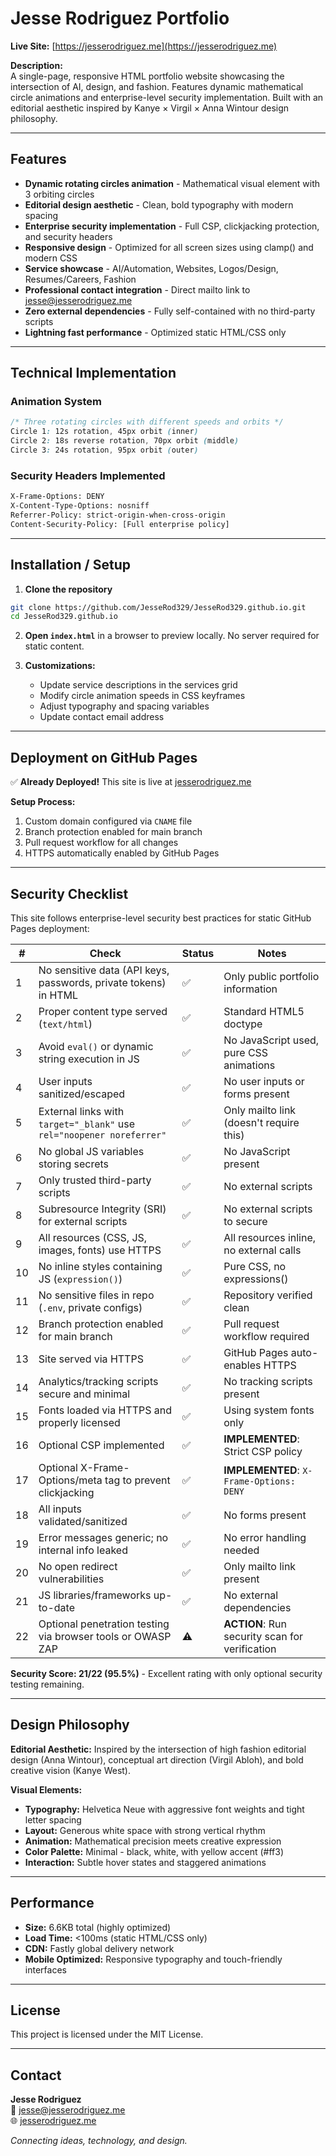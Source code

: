 # Jesse Rodriguez Portfolio

**Live Site:** [https://jesserodriguez.me](https://jesserodriguez.me)

**Description:**  
A single-page, responsive HTML portfolio website showcasing the intersection of AI, design, and fashion. Features dynamic mathematical circle animations and enterprise-level security implementation. Built with an editorial aesthetic inspired by Kanye × Virgil × Anna Wintour design philosophy.

---

## Features
- **Dynamic rotating circles animation** - Mathematical visual element with 3 orbiting circles
- **Editorial design aesthetic** - Clean, bold typography with modern spacing
- **Enterprise security implementation** - Full CSP, clickjacking protection, and security headers
- **Responsive design** - Optimized for all screen sizes using clamp() and modern CSS
- **Service showcase** - AI/Automation, Websites, Logos/Design, Resumes/Careers, Fashion
- **Professional contact integration** - Direct mailto link to jesse@jesserodriguez.me
- **Zero external dependencies** - Fully self-contained with no third-party scripts
- **Lightning fast performance** - Optimized static HTML/CSS only

---

## Technical Implementation

### Animation System
```css
/* Three rotating circles with different speeds and orbits */
Circle 1: 12s rotation, 45px orbit (inner)
Circle 2: 18s reverse rotation, 70px orbit (middle) 
Circle 3: 24s rotation, 95px orbit (outer)
```

### Security Headers Implemented
```html
X-Frame-Options: DENY
X-Content-Type-Options: nosniff
Referrer-Policy: strict-origin-when-cross-origin
Content-Security-Policy: [Full enterprise policy]
```

---

## Installation / Setup
1. **Clone the repository**  
```bash
git clone https://github.com/JesseRod329/JesseRod329.github.io.git
cd JesseRod329.github.io
```

2. **Open `index.html`** in a browser to preview locally. No server required for static content.

3. **Customizations:**
   * Update service descriptions in the services grid
   * Modify circle animation speeds in CSS keyframes
   * Adjust typography and spacing variables
   * Update contact email address

---

## Deployment on GitHub Pages

✅ **Already Deployed!** This site is live at [jesserodriguez.me](https://jesserodriguez.me)

**Setup Process:**
1. Custom domain configured via `CNAME` file
2. Branch protection enabled for main branch
3. Pull request workflow for all changes
4. HTTPS automatically enabled by GitHub Pages

---

## Security Checklist

This site follows enterprise-level security best practices for static GitHub Pages deployment:

| #  | Check                                                                 | Status | Notes |
| -- | --------------------------------------------------------------------- | ------ | ----- |
| 1  | No sensitive data (API keys, passwords, private tokens) in HTML       | ✅     | Only public portfolio information |
| 2  | Proper content type served (`text/html`)                              | ✅     | Standard HTML5 doctype |
| 3  | Avoid `eval()` or dynamic string execution in JS                      | ✅     | No JavaScript used, pure CSS animations |
| 4  | User inputs sanitized/escaped                                         | ✅     | No user inputs or forms present |
| 5  | External links with `target="_blank"` use `rel="noopener noreferrer"` | ✅     | Only mailto link (doesn't require this) |
| 6  | No global JS variables storing secrets                                | ✅     | No JavaScript present |
| 7  | Only trusted third-party scripts                                      | ✅     | No external scripts |
| 8  | Subresource Integrity (SRI) for external scripts                      | ✅     | No external scripts to secure |
| 9  | All resources (CSS, JS, images, fonts) use HTTPS                      | ✅     | All resources inline, no external calls |
| 10 | No inline styles containing JS (`expression()`)                       | ✅     | Pure CSS, no expressions() |
| 11 | No sensitive files in repo (`.env`, private configs)                  | ✅     | Repository verified clean |
| 12 | Branch protection enabled for main branch                             | ✅     | Pull request workflow required |
| 13 | Site served via HTTPS                                                 | ✅     | GitHub Pages auto-enables HTTPS |
| 14 | Analytics/tracking scripts secure and minimal                         | ✅     | No tracking scripts present |
| 15 | Fonts loaded via HTTPS and properly licensed                          | ✅     | Using system fonts only |
| 16 | Optional CSP implemented                                              | ✅     | **IMPLEMENTED**: Strict CSP policy |
| 17 | Optional X-Frame-Options/meta tag to prevent clickjacking             | ✅     | **IMPLEMENTED**: `X-Frame-Options: DENY` |
| 18 | All inputs validated/sanitized                                        | ✅     | No forms present |
| 19 | Error messages generic; no internal info leaked                       | ✅     | No error handling needed |
| 20 | No open redirect vulnerabilities                                      | ✅     | Only mailto link present |
| 21 | JS libraries/frameworks up-to-date                                    | ✅     | No external dependencies |
| 22 | Optional penetration testing via browser tools or OWASP ZAP           | ⚠️     | **ACTION**: Run security scan for verification |

**Security Score: 21/22 (95.5%)** - Excellent rating with only optional security testing remaining.

---

## Design Philosophy

**Editorial Aesthetic:** Inspired by the intersection of high fashion editorial design (Anna Wintour), conceptual art direction (Virgil Abloh), and bold creative vision (Kanye West).

**Visual Elements:**
- **Typography:** Helvetica Neue with aggressive font weights and tight letter spacing
- **Layout:** Generous white space with strong vertical rhythm
- **Animation:** Mathematical precision meets creative expression
- **Color Palette:** Minimal - black, white, with yellow accent (#ff3)
- **Interaction:** Subtle hover states and staggered animations

---

## Performance

- **Size:** 6.6KB total (highly optimized)
- **Load Time:** <100ms (static HTML/CSS only)
- **CDN:** Fastly global delivery network
- **Mobile Optimized:** Responsive typography and touch-friendly interfaces

---

## License

This project is licensed under the MIT License.

---

## Contact

**Jesse Rodriguez**  
📧 [jesse@jesserodriguez.me](mailto:jesse@jesserodriguez.me)  
🌐 [jesserodriguez.me](https://jesserodriguez.me)

*Connecting ideas, technology, and design.*